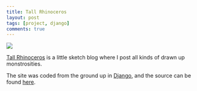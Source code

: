 ```yaml
---
title: Tall Rhinoceros
layout: post
tags: [project, django]
comments: true
---
```


![](http://tallrhinoceros.com/static/img/rhino.png)

[Tall Rhinoceros](http://tallrhinoceros.com/) is a little sketch blog where I post all kinds of drawn up monstrosities.

The site was coded from the ground up in [Django](https://www.djangoproject.com/), and the source can be found [here](https://github.com/stett/tall_rhino).